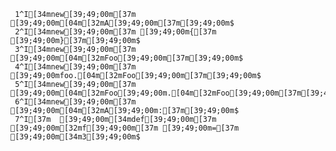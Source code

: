      1^I[34mnew[39;49;00m[37m [39;49;00m[04m[32mA[39;49;00m[37m[39;49;00m$
     2^I[34mnew[39;49;00m[37m [39;49;00m{[37m [39;49;00m}[37m[39;49;00m$
     3^I[34mnew[39;49;00m[37m [39;49;00m[04m[32mFoo[39;49;00m[37m[39;49;00m$
     4^I[34mnew[39;49;00m[37m [39;49;00mfoo.[04m[32mFoo[39;49;00m[37m[39;49;00m$
     5^I[34mnew[39;49;00m[37m [39;49;00m[04m[32mFoo[39;49;00m.[04m[32mFoo[39;49;00m[37m[39;49;00m$
     6^I[34mnew[39;49;00m[37m [39;49;00m[04m[32mA[39;49;00m:[37m[39;49;00m$
     7^I[37m  [39;49;00m[34mdef[39;49;00m[37m [39;49;00m[32mf[39;49;00m[37m [39;49;00m=[37m [39;49;00m[34m3[39;49;00m$
